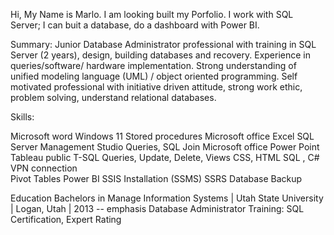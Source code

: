 Hi, My Name is Marlo. I am looking built my Porfolio. I work with SQL Server; I can buit a database, do a dashboard with Power BI. 


Summary: Junior Database Administrator professional with training in SQL Server (2 years), design, building databases and recovery. 
Experience in queries/software/ hardware implementation. Strong understanding of unified modeling language (UML) / object oriented programming.
Self motivated professional with initiative driven attitude, strong work ethic, problem solving, understand relational databases.   


Skills: 

Microsoft word                                   	Windows 11                      	Stored procedures
Microsoft office Excel	SQL Server Management Studio          	Queries, SQL Join
Microsoft office Power Point             	Tableau public	T-SQL Queries, Update, Delete, Views
CSS, HTML      	SQL , C#	VPN connection  
Pivot Tables	 Power BI 	SSIS 
Installation (SSMS) 	SSRS 	Database Backup


Education
Bachelors in Manage Information Systems | Utah State University | Logan, Utah | 2013
-- emphasis Database Administrator
Training: SQL Certification, Expert Rating
